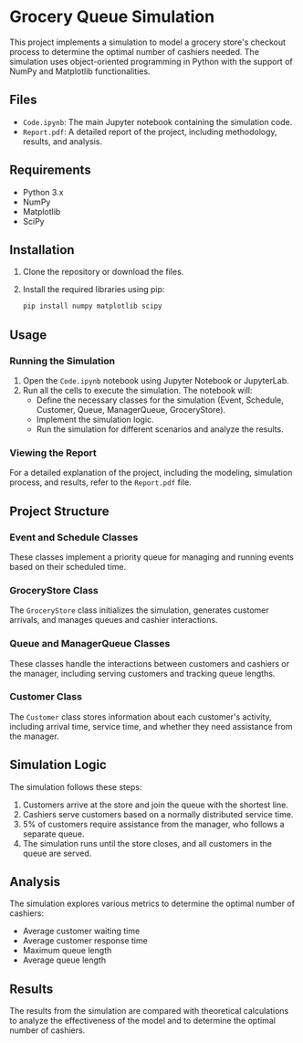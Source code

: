# Grocery Queue Simulation

This project implements a simulation to model a grocery store's checkout process to determine the optimal number of cashiers needed. The simulation uses object-oriented programming in Python with the support of NumPy and Matplotlib functionalities.

## Files

- `Code.ipynb`: The main Jupyter notebook containing the simulation code.
- `Report.pdf`: A detailed report of the project, including methodology, results, and analysis.

## Requirements

- Python 3.x
- NumPy
- Matplotlib
- SciPy

## Installation

1. Clone the repository or download the files.
2. Install the required libraries using pip:

    ```sh
    pip install numpy matplotlib scipy
    ```

## Usage

### Running the Simulation

1. Open the `Code.ipynb` notebook using Jupyter Notebook or JupyterLab.
2. Run all the cells to execute the simulation. The notebook will:
    - Define the necessary classes for the simulation (Event, Schedule, Customer, Queue, ManagerQueue, GroceryStore).
    - Implement the simulation logic.
    - Run the simulation for different scenarios and analyze the results.

### Viewing the Report

For a detailed explanation of the project, including the modeling, simulation process, and results, refer to the `Report.pdf` file.

## Project Structure

### Event and Schedule Classes

These classes implement a priority queue for managing and running events based on their scheduled time.

### GroceryStore Class

The `GroceryStore` class initializes the simulation, generates customer arrivals, and manages queues and cashier interactions.

### Queue and ManagerQueue Classes

These classes handle the interactions between customers and cashiers or the manager, including serving customers and tracking queue lengths.

### Customer Class

The `Customer` class stores information about each customer's activity, including arrival time, service time, and whether they need assistance from the manager.

## Simulation Logic

The simulation follows these steps:
1. Customers arrive at the store and join the queue with the shortest line.
2. Cashiers serve customers based on a normally distributed service time.
3. 5% of customers require assistance from the manager, who follows a separate queue.
4. The simulation runs until the store closes, and all customers in the queue are served.

## Analysis

The simulation explores various metrics to determine the optimal number of cashiers:
- Average customer waiting time
- Average customer response time
- Maximum queue length
- Average queue length

## Results

The results from the simulation are compared with theoretical calculations to analyze the effectiveness of the model and to determine the optimal number of cashiers.
